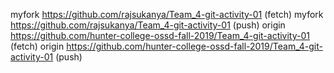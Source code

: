 myfork	https://github.com/rajsukanya/Team_4-git-activity-01 (fetch)
myfork	https://github.com/rajsukanya/Team_4-git-activity-01 (push)
origin	https://github.com/hunter-college-ossd-fall-2019/Team_4-git-activity-01 (fetch)
origin	https://github.com/hunter-college-ossd-fall-2019/Team_4-git-activity-01 (push)
